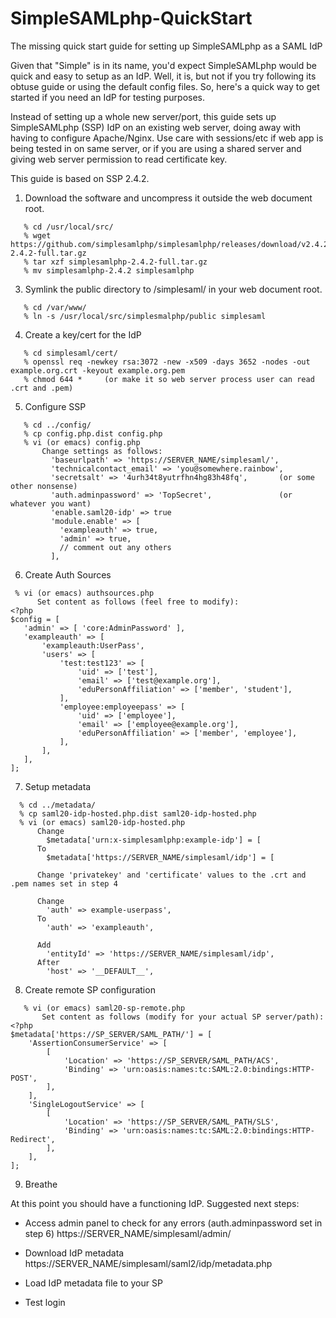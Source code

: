 # SimpleSAMLphp-QuickStart
The missing quick start guide for setting up SimpleSAMLphp as a SAML IdP

Given that "Simple" is in its name, you'd expect SimpleSAMLphp would be quick and easy to setup as an IdP. Well, it is, but not if you try following its obtuse guide or using the default config files. So, here's a quick way to get started if you need an IdP for testing purposes.

Instead of setting up a whole new server/port, this guide sets up SimpleSAMLphp (SSP) IdP on an existing web server, doing away with having to configure Apache/Nginx. Use care with sessions/etc if web app is being tested in on same server, or if you are using a shared server and giving web server permission to read certificate key.

This guide is based on SSP 2.4.2.

1. Download the software and uncompress it outside the web document root.
```
   % cd /usr/local/src/
   % wget https://github.com/simplesamlphp/simplesamlphp/releases/download/v2.4.2/simplesamlphp-2.4.2-full.tar.gz
   % tar xzf simplesamlphp-2.4.2-full.tar.gz
   % mv simplesamlphp-2.4.2 simplesamlphp
```

3. Symlink the public directory to /simplesaml/ in your web document root.
```
   % cd /var/www/
   % ln -s /usr/local/src/simplesmalphp/public simplesaml
```

4. Create a key/cert for the IdP
```
   % cd simplesaml/cert/
   % openssl req -newkey rsa:3072 -new -x509 -days 3652 -nodes -out example.org.crt -keyout example.org.pem
   % chmod 644 *     (or make it so web server process user can read .crt and .pem)
```

5. Configure SSP
```
   % cd ../config/
   % cp config.php.dist config.php
   % vi (or emacs) config.php
       Change settings as follows:
         'baseurlpath' => 'https://SERVER_NAME/simplesaml/',
         'technicalcontact_email' => 'you@somewhere.rainbow',
         'secretsalt' => '4urh34t8yutrfhn4hg83h48fq',       (or some other nonsense)
         'auth.adminpassword' => 'TopSecret',               (or whatever you want)
         'enable.saml20-idp' => true
         'module.enable' => [
           'exampleauth' => true,
           'admin' => true,
           // comment out any others
         ],
```

6. Create Auth Sources
 ```
  % vi (or emacs) authsources.php
       Set content as follows (feel free to modify):
<?php
$config = [
    'admin' => [ 'core:AdminPassword' ],
    'exampleauth' => [
        'exampleauth:UserPass',
        'users' => [
            'test:test123' => [
                'uid' => ['test'],
                'email' => ['test@example.org'],
                'eduPersonAffiliation' => ['member', 'student'],
            ],
            'employee:employeepass' => [
                'uid' => ['employee'],
                'email' => ['employee@example.org'],
                'eduPersonAffiliation' => ['member', 'employee'],
            ],
        ],
    ],
];
```

7. Setup metadata
```
  % cd ../metadata/
  % cp saml20-idp-hosted.php.dist saml20-idp-hosted.php
  % vi (or emacs) saml20-idp-hosted.php
      Change
        $metadata['urn:x-simplesamlphp:example-idp'] = [
      To
        $metadata['https://SERVER_NAME/simplesaml/idp'] = [
        
      Change 'privatekey' and 'certificate' values to the .crt and .pem names set in step 4

      Change
        'auth' => example-userpass',
      To
        'auth' => 'exampleauth',

      Add
        'entityId' => 'https://SERVER_NAME/simplesaml/idp',
      After
        'host' => '__DEFAULT__',
```

8. Create remote SP configuration
```
   % vi (or emacs) saml20-sp-remote.php
       Set content as follows (modify for your actual SP server/path):
<?php
$metadata['https://SP_SERVER/SAML_PATH/'] = [
    'AssertionConsumerService' => [
        [
            'Location' => 'https://SP_SERVER/SAML_PATH/ACS',
            'Binding' => 'urn:oasis:names:tc:SAML:2.0:bindings:HTTP-POST',
        ],
    ],
    'SingleLogoutService' => [
        [
            'Location' => 'https://SP_SERVER/SAML_PATH/SLS',
            'Binding' => 'urn:oasis:names:tc:SAML:2.0:bindings:HTTP-Redirect',
        ],
    ],
];
```

9. Breathe

At this point you should have a functioning IdP. Suggested next steps:

- Access admin panel to check for any errors (auth.adminpassword set in step 6)
  https://SERVER_NAME/simplesaml/admin/

- Download IdP metadata
  https://SERVER_NAME/simplesaml/saml2/idp/metadata.php

- Load IdP metadata file to your SP

- Test login
